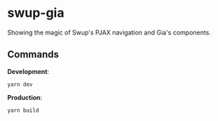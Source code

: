 # swup-gia

Showing the magic of Swup's PJAX navigation and Gia's components.

## Commands

**Development**:
```
yarn dev
```

**Production**:
```
yarn build
```